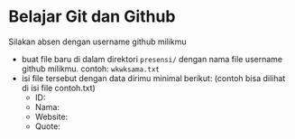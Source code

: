 # Belajar Git dan Github

Silakan absen dengan username github milikmu

- buat file baru di dalam direktori `presensi/` dengan nama file username github milikmu. contoh: `wkwksama.txt`
- isi file tersebut dengan data dirimu minimal berikut: (contoh bisa dilihat di isi file contoh.txt)
  - ID:
  - Nama:
  - Website:
  - Quote:
